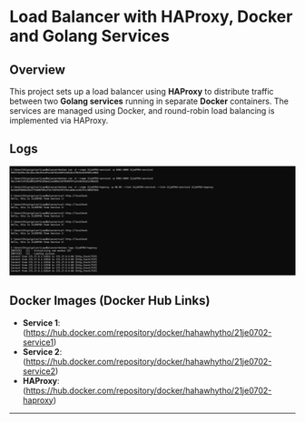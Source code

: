 # Load Balancer with HAProxy, Docker and Golang Services

## Overview

This project sets up a load balancer using **HAProxy** to distribute traffic between two **Golang services** running in separate **Docker** containers. The services are managed using Docker, and round-robin load balancing is implemented via HAProxy.


## Logs
![Traffic log](https://github.com/priyajha23/Load-balance-haproxy/blob/main/logs/TrafficLog.png)

## Docker Images (Docker Hub Links)

- **Service 1**: (https://hub.docker.com/repository/docker/hahawhytho/21je0702-service1)
- **Service 2**: (https://hub.docker.com/repository/docker/hahawhytho/21je0702-service2)
- **HAProxy**: (https://hub.docker.com/repository/docker/hahawhytho/21je0702-haproxy)



---



